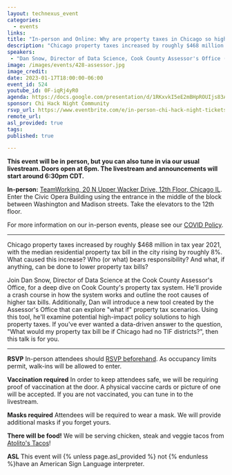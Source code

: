 ```yaml
---
layout: technexus_event
categories:
  - events
links: 
title: "In-person and Online: Why are property taxes in Chicago so high? (And what can be done to lower them)"
description: "Chicago property taxes increased by roughly $468 million in tax year 2021, with the median residential property tax bill in the city rising by roughly 8%. What caused this increase? Who (or what) bears responsibility? And what, if anything, can be done to lower property tax bills?"
speakers:
 - "Dan Snow, Director of Data Science, Cook County Assessor's Office (he/him)" 
image: /images/events/428-assessor.jpg
image_credit: 
date: 2023-01-17T18:00:00-06:00
event_id: 524
youtube_id: 0F-iqRj4yR0
agenda: https://docs.google.com/presentation/d/1RKxvkI5eE2mBHpROUIjs83Aeh9-DnUATEUSDPDuCADc/edit#slide=id.g121c7120608_0_0
sponsor: Chi Hack Night Community
rsvp_url: https://www.eventbrite.com/e/in-person-chi-hack-night-tickets-207988107027
remote_url: 
asl_provided: true
tags:
published: true

---
```


**This event will be in person, but you can also tune in via our usual livestream. Doors open at 6pm. The livestream and announcements will start around 6:30pm CDT.**

**In-person:** <a href='https://www.google.com/maps/place/TechNexus+Venture+Collaborative/@41.8835673,-87.6394085,17z/data=!3m1!4b1!4m5!3m4!1s0x880e2d5be57f04c5:0xa87e47e177660090!8m2!3d41.8835673!4d-87.6372198'>TeamWorking, 20 N Upper Wacker Drive, 12th Floor, Chicago IL</a>. Enter the Civic Opera Building using the entrance in the middle of the block between Washington and Madison streets. Take the elevators to the 12th floor.

For more information on our in-person events, please see our [COVID Policy](/blog/2022/09/09/our-covid-19-policy.html). 

---

Chicago property taxes increased by roughly $468 million in tax year 2021, with the median residential property tax bill in the city rising by roughly 8%. What caused this increase? Who (or what) bears responsibility? And what, if anything, can be done to lower property tax bills?

Join Dan Snow, Director of Data Science at the Cook County Assessor's Office, for a deep dive on Cook County's property tax system. He'll provide a crash course in how the system works and outline the root causes of higher tax bills. Additionally, Dan will introduce a new tool created by the Assessor's Office that can explore "what if" property tax scenarios. Using this tool, he'll examine potential high-impact policy solutions to high property taxes. If you've ever wanted a data-driven answer to the question, "What would my property tax bill be if Chicago had no TIF districts?", then this talk is for you.


---

**RSVP** In-person attendees should [RSVP beforehand]({{page.rsvp_url}}). As occupancy limits permit, walk-ins will be allowed to enter.

**Vaccination required** In order to keep attendees safe, we will be requiring proof of vaccination at the door. A physical vaccine cards or picture of one will be accepted. If you are not vaccinated, you can tune in to the livestream.

**Masks required** Attendees will be required to wear a mask. We will provide additional masks if you forget yours.

**There will be food!** We will be serving chicken, steak and veggie tacos from [Atolito's Tacos](https://atolito.com/restaurant/625/Atolito)!

**ASL** This event will {% unless page.asl_provided %} not {% endunless %}have an American Sign Language interpreter.
